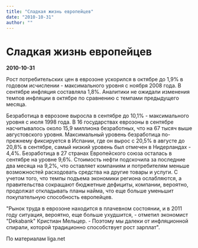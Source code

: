 ```yaml
---
title: "Сладкая жизнь европейцев"
date: "2010-10-31"
author: ""
---
```


# Сладкая жизнь европейцев

**2010-10-31** 

Рост потребительских цен в  еврозоне ускорился в октябре до 1,9% в годовом исчислении -  максимального уровня с ноября 2008 года. В сентябре инфляция составляла  1,8%. Аналитики не ожидали изменения темпов инфляции в октябре по сравнению с темпами предыдущего месяца.

Безработица  в еврозоне выросла в сентябре до 10,1% - максимального уровня с июля  1998 года. В 16 государствах еврозоны в сентябре  насчитывалось около 15,9 миллиона безработных, что на 67 тысяч выше  августовского уровня. Максимальный уровень безработица по-прежнему  фиксируется в Испании, где он вырос с 20,5% в августе до 20,8% в  сентябре, самый низкий уровень был отмечен в Нидерландах - 4,4%.  Безработица в 27 странах Европейского союза осталась в сентябре на  уровне 9,6%.   Стоимость нефти подскочила за последние два месяца на 9,2%,  что оставляет компаниям и потребителям меньше возможностей расходовать  средства на другие товары и услуги. С учетом того, что темпы подъема  экономики региона ослабляются, а правительства сокращают бюджетные  дефициты, компании, вероятно, продолжат откладывать планы найма, что еще  больше уменьшит покупательную способность европейцев.

"Рынок  труда в еврозоне находится в плачевном состоянии, и в 2011 году  ситуация, вероятно, еще больше ухудшится, - отметил экономист "Dekabank"  Кристиан Мельцер. - Поэтому мы далеки от инфляционной спирали, которой  традиционно способствует рост зарплат".

По материалам liga.net